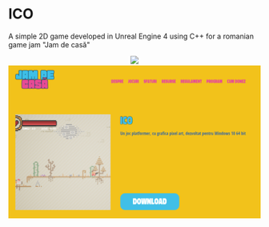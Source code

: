 # ICO
A simple 2D game developed in Unreal Engine 4 using C++ for a romanian game jam "Jam de casă"

<p align="center">
  <img src="https://github.com/sebimih13/ICO/blob/master/Resource/video.gif">
  <img src="https://github.com/sebimih13/ICO/blob/master/Resource/Gamejam.png">
</p>

